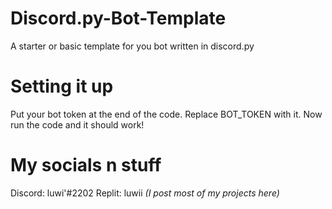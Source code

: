# Discord.py-Bot-Template
A starter or basic template for you bot written in discord.py

# Setting it up
Put your bot token at the end of the code. Replace BOT_TOKEN with it.
Now run the code and it should work!

# My socials n stuff
Discord: luwi'#2202
Replit: luwii 
*(I post most of my projects here)*
